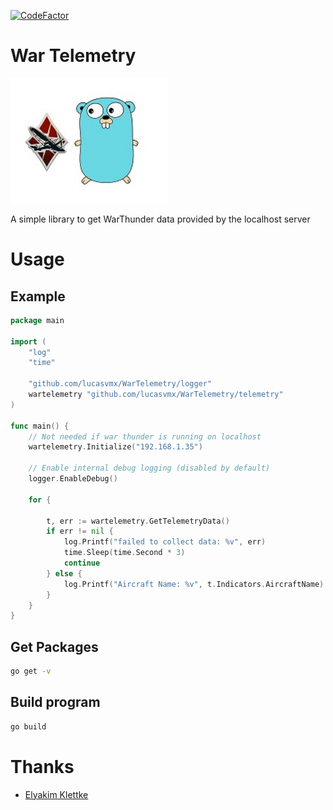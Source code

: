 [![CodeFactor](https://www.codefactor.io/repository/github/lucasvmx/wartelemetry/badge)](https://www.codefactor.io/repository/github/lucasvmx/wartelemetry)

# War Telemetry

<img src="logo.jpg" alt="drawing" width="250" height="200"/>

A simple library to get WarThunder data provided by the localhost server

# Usage

## Example
```go
package main

import (
	"log"
	"time"

	"github.com/lucasvmx/WarTelemetry/logger"
	wartelemetry "github.com/lucasvmx/WarTelemetry/telemetry"
)

func main() {
	// Not needed if war thunder is running on localhost
	wartelemetry.Initialize("192.168.1.35")

    // Enable internal debug logging (disabled by default)
	logger.EnableDebug()

	for {

		t, err := wartelemetry.GetTelemetryData()
		if err != nil {
			log.Printf("failed to collect data: %v", err)
			time.Sleep(time.Second * 3)
			continue
		} else {
			log.Printf("Aircraft Name: %v", t.Indicators.AircraftName)
		}
	}
}

```

## Get Packages
```sh
go get -v
```

## Build program
```sh
go build
```

# Thanks
- [Elyakim Klettke](https://github.com/elyakimklettke)

